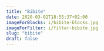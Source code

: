 ```yaml
---
title: "Bibite"
date: 2020-03-02T18:55:37+02:00
imageForBlocks: i/bibite-blocks.jpg 
imageForFilter: i/filter-bibite.jpg
slug: "bibite"
draft: false
---
```


